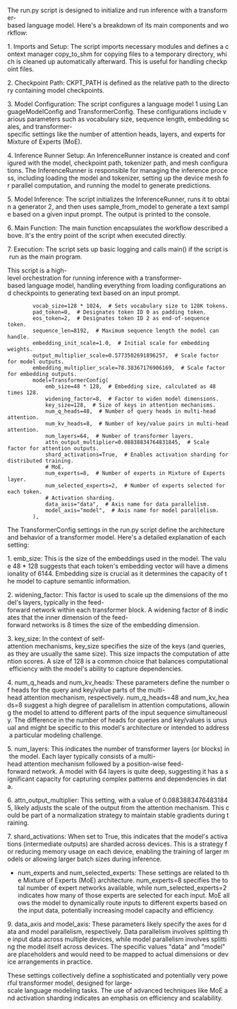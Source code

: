 The run.py script is designed to initialize and run inference with a transformer-based language model. Here's a breakdown of its main components and workflow:

1. Imports and Setup: The script imports necessary modules and defines a context manager copy_to_shm for copying files to a temporary directory, which is cleaned up automatically afterward. This is useful for handling checkpoint files.

2. Checkpoint Path: CKPT_PATH is defined as the relative path to the directory containing model checkpoints.

3. Model Configuration: The script configures a language model 1 using LanguageModelConfig and TransformerConfig. These configurations include various parameters such as vocabulary size, sequence length, embedding scales, and transformer-specific settings like the number of attention heads, layers, and experts for Mixture of Experts (MoE).

4. Inference Runner Setup: An InferenceRunner instance is created and configured with the model, checkpoint path, tokenizer path, and mesh configurations. The InferenceRunner is responsible for managing the inference process, including loading the model and tokenizer, setting up the device mesh for parallel computation, and running the model to generate predictions.

5. Model Inference: The script initializes the InferenceRunner, runs it to obtain a generator 2, and then uses sample_from_model to generate a text sample based on a given input prompt. The output is printed to the console.

6. Main Function: The main function encapsulates the workflow described above. It's the entry point of the script when executed directly.

7. Execution: The script sets up basic logging and calls main() if the script is run as the main program.

This script is a high-level orchestration for running inference with a transformer-based language model, handling everything from loading configurations and checkpoints to generating text based on an input prompt.

```    grok_1_model = LanguageModelConfig(
        vocab_size=128 * 1024,  # Sets vocabulary size to 128K tokens.
        pad_token=0,  # Designates token ID 0 as padding token.
        eos_token=2,  # Designates token ID 2 as end-of-sequence token.
        sequence_len=8192,  # Maximum sequence length the model can handle.
        embedding_init_scale=1.0,  # Initial scale for embedding weights.
        output_multiplier_scale=0.5773502691896257,  # Scale factor for model outputs.
        embedding_multiplier_scale=78.38367176906169,  # Scale factor for embedding outputs.
        model=TransformerConfig(
            emb_size=48 * 128,  # Embedding size, calculated as 48 times 128.
            widening_factor=8,  # Factor to widen model dimensions.
            key_size=128,  # Size of keys in attention mechanisms.
            num_q_heads=48,  # Number of query heads in multi-head attention.
            num_kv_heads=8,  # Number of key/value pairs in multi-head attention.
            num_layers=64,  # Number of transformer layers.
            attn_output_multiplier=0.08838834764831845,  # Scale factor for attention outputs.
            shard_activations=True,  # Enables activation sharding for distributed training.
            # MoE.
            num_experts=8,  # Number of experts in Mixture of Experts layer.
            num_selected_experts=2,  # Number of experts selected for each token.
            # Activation sharding.
            data_axis="data",  # Axis name for data parallelism.
            model_axis="model",  # Axis name for model parallelism.
        ),
```

The TransformerConfig settings in the run.py script define the architecture and behavior of a transformer model. Here's a detailed explanation of each setting:

1. emb_size: This is the size of the embeddings used in the model. The value 48 * 128 suggests that each token's embedding vector will have a dimensionality of 6144. Embedding size is crucial as it determines the capacity of the model to capture semantic information.

2. widening_factor: This factor is used to scale up the dimensions of the model's layers, typically in the feed-forward network within each transformer block. A widening factor of 8 indicates that the inner dimension of the feed-forward networks is 8 times the size of the embedding dimension.

3. key_size: In the context of self-attention mechanisms, key_size specifies the size of the keys (and queries, as they are usually the same size). This size impacts the computation of attention scores. A size of 128 is a common choice that balances computational efficiency with the model's ability to capture dependencies.

4. num_q_heads and num_kv_heads: These parameters define the number of heads for the query and key/value parts of the multi-head attention mechanism, respectively. num_q_heads=48 and num_kv_heads=8 suggest a high degree of parallelism in attention computations, allowing the model to attend to different parts of the input sequence simultaneously. The difference in the number of heads for queries and key/values is unusual and might be specific to this model's architecture or intended to address a particular modeling challenge.

5. num_layers: This indicates the number of transformer layers (or blocks) in the model. Each layer typically consists of a multi-head attention mechanism followed by a position-wise feed-forward network. A model with 64 layers is quite deep, suggesting it has a significant capacity for capturing complex patterns and dependencies in data.

6. attn_output_multiplier: This setting, with a value of 0.08838834764831845, likely adjusts the scale of the output from the attention mechanism. This could be part of a normalization strategy to maintain stable gradients during training.

7. shard_activations: When set to True, this indicates that the model's activations (intermediate outputs) are sharded across devices. This is a strategy for reducing memory usage on each device, enabling the training of larger models or allowing larger batch sizes during inference.

- num_experts and num_selected_experts: These settings are related to the Mixture of Experts (MoE) architecture. num_experts=8 specifies the total number of expert networks available, while num_selected_experts=2 indicates how many of those experts are selected for each input. MoE allows the model to dynamically route inputs to different experts based on the input data, potentially increasing model capacity and efficiency.

9. data_axis and model_axis: These parameters likely specify the axes for data and model parallelism, respectively. Data parallelism involves splitting the input data across multiple devices, while model parallelism involves splitting the model itself across devices. The specific values "data" and "model" are placeholders and would need to be mapped to actual dimensions or device arrangements in practice.

These settings collectively define a sophisticated and potentially very powerful transformer model, designed for large-scale language modeling tasks. The use of advanced techniques like MoE and activation sharding indicates an emphasis on efficiency and scalability.